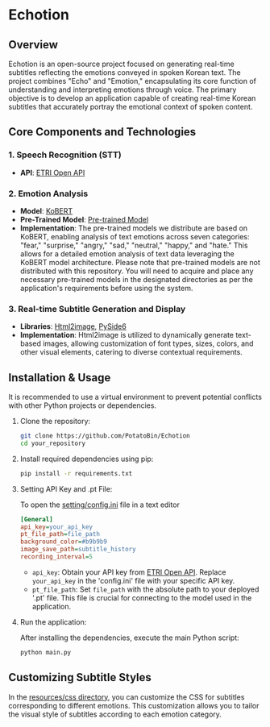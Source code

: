 # Echotion

## Overview
Echotion is an open-source project focused on generating real-time subtitles reflecting the emotions conveyed in spoken Korean text. The project combines "Echo" and "Emotion," encapsulating its core function of understanding and interpreting emotions through voice. The primary objective is to develop an application capable of creating real-time Korean subtitles that accurately portray the emotional context of spoken content.

## Core Components and Technologies
### 1. Speech Recognition (STT)
- **API**: [ETRI Open API](https://aiopen.etri.re.kr/)

### 2. Emotion Analysis
- **Model**: [KoBERT](https://github.com/SKTBrain/KoBERT)
- **Pre-Trained Model**: [Pre-trained Model](https://drive.google.com/file/d/1ZWE5lphoBywRx5M7Ro_fqkG2fyo9SJHd/view?usp=sharing)
- **Implementation**: The pre-trained models we distribute are based on KoBERT, enabling analysis of text emotions across seven categories: "fear," "surprise," "angry," "sad," "neutral," "happy," and "hate." This allows for a detailed emotion analysis of text data leveraging the KoBERT model architecture. Please note that pre-trained models are not distributed with this repository. You will need to acquire and place any necessary pre-trained models in the designated directories as per the application's requirements before using the system.

### 3. Real-time Subtitle Generation and Display
- **Libraries**: [Html2image](https://github.com/vgalin/html2image), [PySide6](https://pypi.org/project/PySide6/)
- **Implementation**: Html2image is utilized to dynamically generate text-based images, allowing customization of font types, sizes, colors, and other visual elements, catering to diverse contextual requirements.

## Installation & Usage

It is recommended to use a virtual environment to prevent potential conflicts with other Python projects or dependencies.

1. Clone the repository:

    ```bash
    git clone https://github.com/PotatoBin/Echotion
    cd your_repository
    ```

2. Install required dependencies using pip:

    ```bash
    pip install -r requirements.txt
    ```

3. Setting API Key and .pt File:
   
    To open the [setting/config.ini](https://github.com/PotatoBin/Echotion/blob/main/setting/config.ini) file in a text editor
   
    ```ini
    [General]
    api_key=your_api_key
    pt_file_path=file_path
    background_color=#b9b9b9
    image_save_path=subtitle_history
    recording_interval=5
    ```
   - `api_key`: Obtain your API key from [ETRI Open API](https://aiopen.etri.re.kr/). Replace `your_api_key` in the 'config.ini' file with your specific API key.
   - `pt_file_path`: Set `file_path` with the absolute path to your deployed '.pt' file. This file is crucial for connecting to the model used in the application.

5. Run the application:

    After installing the dependencies, execute the main Python script:

    ```bash
    python main.py
    ```
    
## Customizing Subtitle Styles

In the [resources/css directory](https://github.com/PotatoBin/Echotion/tree/main/resources/css), you can customize the CSS for subtitles corresponding to different emotions. This customization allows you to tailor the visual style of subtitles according to each emotion category.

